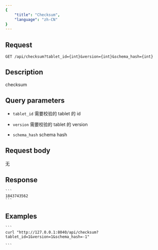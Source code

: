 ```yaml
---
{
    "title": "Checksum",
    "language": "zh-CN"
}
---
```


## Request

`GET /api/checksum?tablet_id={int}&version={int}&schema_hash={int}`

## Description

checksum

## Query parameters

* `tablet_id`
    需要校验的 tablet 的 id

* `version`
    需要校验的 tablet 的 version    

* `schema_hash`
    schema hash

## Request body

无

## Response

    ```
    1843743562
    ```
## Examples


    ```
    curl "http://127.0.0.1:8040/api/checksum?tablet_id=1&version=1&schema_hash=-1"
    
    ```

